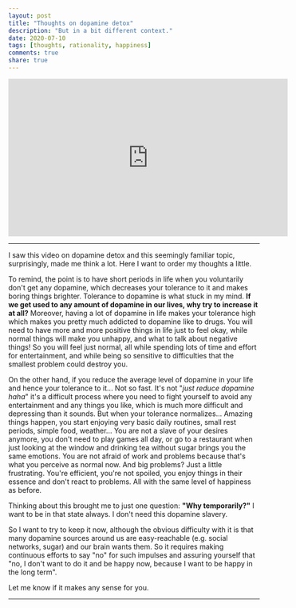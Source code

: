 ```yaml
---
layout: post
title: "Thoughts on dopamine detox"
description: "But in a bit different context."
date: 2020-07-10
tags: [thoughts, rationality, happiness]
comments: true
share: true
---
```


<iframe width="560" height="315" src="https://www.youtube.com/embed/9QiE-M1LrZk" frameborder="0" allow="accelerometer; autoplay; encrypted-media; gyroscope; picture-in-picture" allowfullscreen></iframe>


---


I saw this video on dopamine detox and this seemingly familiar topic, surprisingly, made me think a lot. Here I want to order my thoughts a little. 

To remind, the point is to have short periods in life when you voluntarily don't get any dopamine, which decreases your tolerance to it and makes boring things brighter. Tolerance to dopamine is what stuck in my mind. **If we get used to any amount of dopamine in our lives, why try to increase it at all?** Moreover, having a lot of dopamine in life makes your tolerance high which makes you pretty much addicted to dopamine like to drugs. You will need to have more and more positive things in life just to feel okay, while normal things will make you unhappy, and what to talk about negative things! So you will feel just normal, all while spending lots of time and effort for entertainment, and while being so sensitive to difficulties that the smallest problem could destroy you. 

On the other hand, if you reduce the average level of dopamine in your life and hence your tolerance to it... Not so fast. It's not "*just reduce dopamine haha*" it's a difficult process where you need to fight yourself to avoid any entertainment and any things you like, which is much more difficult and depressing than it sounds. But when your tolerance normalizes... Amazing things happen, you start enjoying very basic daily routines, small rest periods, simple food, weather... You are not a slave of your desires anymore, you don't need to play games all day, or go to a restaurant when just looking at the window and drinking tea without sugar brings you the same emotions. You are not afraid of work and problems because that's what you perceive as normal now. And big problems? Just a little frustrating. You're efficient, you're not spoiled, you enjoy things in their essence and don't react to problems. All with the same level of happiness as before.

Thinking about this brought me to just one question: **"Why temporarily?"** I want to be in that state always. I don't need this dopamine slavery. 

So I want to try to keep it now, although the obvious difficulty with it is that many dopamine sources around us are easy-reachable (e.g. social networks, sugar) and our brain wants them. So it requires making continuous efforts to say "no" for such impulses and assuring yourself that "no, I don't want to do it and be happy now, because I want to be happy in the long term".

Let me know if it makes any sense for you.

---
